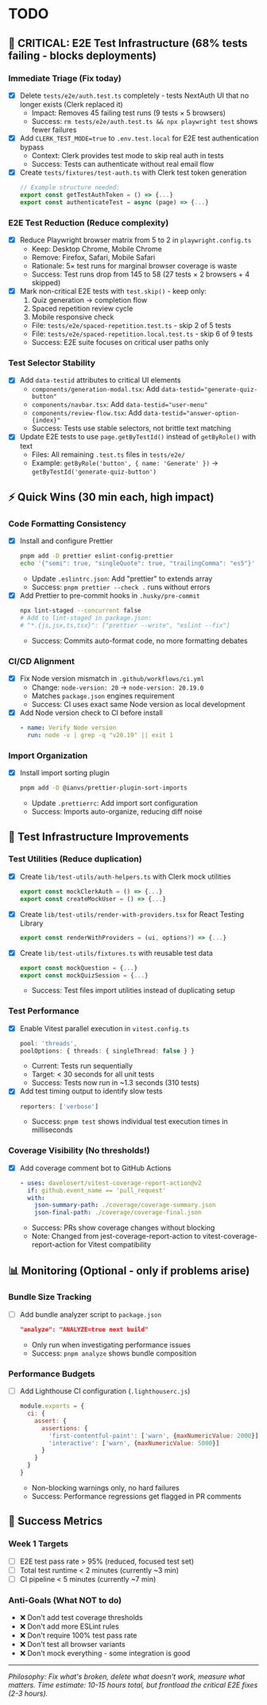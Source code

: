 # TODO

## 🔴 CRITICAL: E2E Test Infrastructure (68% tests failing - blocks deployments)

### Immediate Triage (Fix today)
- [x] Delete `tests/e2e/auth.test.ts` completely - tests NextAuth UI that no longer exists (Clerk replaced it)
  - Impact: Removes 45 failing test runs (9 tests × 5 browsers)
  - Success: `rm tests/e2e/auth.test.ts && npx playwright test` shows fewer failures
- [x] Add `CLERK_TEST_MODE=true` to `.env.test.local` for E2E test authentication bypass
  - Context: Clerk provides test mode to skip real auth in tests
  - Success: Tests can authenticate without real email flow
- [x] Create `tests/fixtures/test-auth.ts` with Clerk test token generation
  ```typescript
  // Example structure needed:
  export const getTestAuthToken = () => {...}
  export const authenticateTest = async (page) => {...}
  ```

### E2E Test Reduction (Reduce complexity)
- [x] Reduce Playwright browser matrix from 5 to 2 in `playwright.config.ts`
  - Keep: Desktop Chrome, Mobile Chrome
  - Remove: Firefox, Safari, Mobile Safari
  - Rationale: 5× test runs for marginal browser coverage is waste
  - Success: Test runs drop from 145 to 58 (27 tests × 2 browsers + 4 skipped)
- [x] Mark non-critical E2E tests with `test.skip()` - keep only:
  1. Quiz generation → completion flow
  2. Spaced repetition review cycle
  3. Mobile responsive check
  - File: `tests/e2e/spaced-repetition.test.ts` - skip 2 of 5 tests
  - File: `tests/e2e/spaced-repetition.local.test.ts` - skip 6 of 9 tests
  - Success: E2E suite focuses on critical user paths only

### Test Selector Stability
- [x] Add `data-testid` attributes to critical UI elements
  - `components/generation-modal.tsx`: Add `data-testid="generate-quiz-button"`
  - `components/navbar.tsx`: Add `data-testid="user-menu"`
  - `components/review-flow.tsx`: Add `data-testid="answer-option-{index}"`
  - Success: Tests use stable selectors, not brittle text matching
- [x] Update E2E tests to use `page.getByTestId()` instead of `getByRole()` with text
  - Files: All remaining `.test.ts` files in `tests/e2e/`
  - Example: `getByRole('button', { name: 'Generate' })` → `getByTestId('generate-quiz-button')`

## ⚡ Quick Wins (30 min each, high impact)

### Code Formatting Consistency
- [x] Install and configure Prettier
  ```bash
  pnpm add -D prettier eslint-config-prettier
  echo '{"semi": true, "singleQuote": true, "trailingComma": "es5"}' > .prettierrc
  ```
  - Update `.eslintrc.json`: Add "prettier" to extends array
  - Success: `pnpm prettier --check .` runs without errors
- [x] Add Prettier to pre-commit hooks in `.husky/pre-commit`
  ```bash
  npx lint-staged --concurrent false
  # Add to lint-staged in package.json:
  # "*.{js,jsx,ts,tsx}": ["prettier --write", "eslint --fix"]
  ```
  - Success: Commits auto-format code, no more formatting debates

### CI/CD Alignment
- [x] Fix Node version mismatch in `.github/workflows/ci.yml`
  - Change: `node-version: 20` → `node-version: 20.19.0`
  - Matches `package.json` engines requirement
  - Success: CI uses exact same Node version as local development
- [x] Add Node version check to CI before install
  ```yaml
  - name: Verify Node version
    run: node -v | grep -q "v20.19" || exit 1
  ```

### Import Organization
- [x] Install import sorting plugin
  ```bash
  pnpm add -D @ianvs/prettier-plugin-sort-imports
  ```
  - Update `.prettierrc`: Add import sort configuration
  - Success: Imports auto-organize, reducing diff noise

## 🚀 Test Infrastructure Improvements

### Test Utilities (Reduce duplication)
- [x] Create `lib/test-utils/auth-helpers.ts` with Clerk mock utilities
  ```typescript
  export const mockClerkAuth = () => {...}
  export const createMockUser = () => {...}
  ```
- [x] Create `lib/test-utils/render-with-providers.tsx` for React Testing Library
  ```typescript
  export const renderWithProviders = (ui, options?) => {...}
  ```
- [x] Create `lib/test-utils/fixtures.ts` with reusable test data
  ```typescript
  export const mockQuestion = {...}
  export const mockQuizSession = {...}
  ```
  - Success: Test files import utilities instead of duplicating setup

### Test Performance
- [x] Enable Vitest parallel execution in `vitest.config.ts`
  ```typescript
  pool: 'threads',
  poolOptions: { threads: { singleThread: false } }
  ```
  - Current: Tests run sequentially
  - Target: < 30 seconds for all unit tests
  - Success: Tests now run in ~1.3 seconds (310 tests)
- [x] Add test timing output to identify slow tests
  ```typescript
  reporters: ['verbose']
  ```
  - Success: `pnpm test` shows individual test execution times in milliseconds

### Coverage Visibility (No thresholds!)
- [x] Add coverage comment bot to GitHub Actions
  ```yaml
  - uses: davelosert/vitest-coverage-report-action@v2
    if: github.event_name == 'pull_request'
    with:
      json-summary-path: ./coverage/coverage-summary.json
      json-final-path: ./coverage/coverage-final.json
  ```
  - Success: PRs show coverage changes without blocking
  - Note: Changed from jest-coverage-report-action to vitest-coverage-report-action for Vitest compatibility

## 📊 Monitoring (Optional - only if problems arise)

### Bundle Size Tracking
- [ ] Add bundle analyzer script to `package.json`
  ```json
  "analyze": "ANALYZE=true next build"
  ```
  - Only run when investigating performance issues
  - Success: `pnpm analyze` shows bundle composition

### Performance Budgets
- [ ] Add Lighthouse CI configuration (`.lighthouserc.js`)
  ```javascript
  module.exports = {
    ci: {
      assert: {
        assertions: {
          'first-contentful-paint': ['warn', {maxNumericValue: 2000}],
          'interactive': ['warn', {maxNumericValue: 5000}]
        }
      }
    }
  }
  ```
  - Non-blocking warnings only, no hard failures
  - Success: Performance regressions get flagged in PR comments

## 🎯 Success Metrics

### Week 1 Targets
- [ ] E2E test pass rate > 95% (reduced, focused test set)
- [ ] Total test runtime < 2 minutes (currently ~3 min)
- [ ] CI pipeline < 5 minutes (currently ~7 min)

### Anti-Goals (What NOT to do)
- ❌ Don't add test coverage thresholds
- ❌ Don't add more ESLint rules
- ❌ Don't require 100% test pass rate
- ❌ Don't test all browser variants
- ❌ Don't mock everything - some integration is good

---

*Philosophy: Fix what's broken, delete what doesn't work, measure what matters.*
*Time estimate: 10-15 hours total, but frontload the critical E2E fixes (2-3 hours).*
